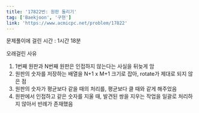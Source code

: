 ```yaml
---
title: '17822번: 원판 돌리기'
tag: ['Baekjoon', '구현']
link: 'https://www.acmicpc.net/problem/17822'
---
```


문제풀이에 걸린 시간 : 1시간 18분

오래걸린 사유

1. 1번째 원판과 N번째 원판은 인접하지 않는다는 사실을 뒤늦게 암
2. 원판의 숫자를 저장하는 배열을 N+1 x M+1 크기로 잡아, rotate가 제대로 되지 않은 점
3. 원판의 숫자가 평균보다 같을 때의 처리를, 평균보다 클 때와 같게 해주었음
4. 원판에서 인접하고 같은 숫자를 지울 때, 발견된 쌍을 지우는 작업을 일괄로 처리하지 않아서 반례가 존재했음
